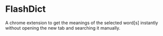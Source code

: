 # FlashDict
A chrome extension to get the meanings of the selected word[s] instantly without opening the new tab and searching it manually. 
